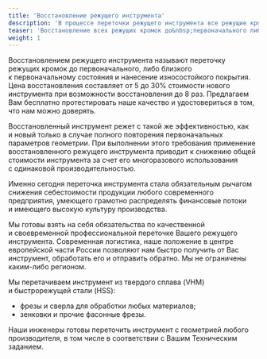 ```yaml
---
title: 'Восстановление режущего инструмента'
description: 'В процессе переточки режущего инструмента все режущие кромки восстанавливаются до первоначального, либо близкого к первоначальному состояния.'
teaser: 'Восстановление всех режущих кромок до&nbsp;первоначального либо близкого к&nbsp;первоначальному состояния. Цена переточки составляет от&nbsp;5&nbsp;до&nbsp;30% стоимости нового инструмента.'
weight: 1
---
```


Восстановлением режущего инструмента называют переточку режущих кромок до&nbsp;первоначального, либо близкого к&nbsp;первоначальному состояния и&nbsp;нанесение износостойкого покрытия. Цена восстановления составляет от&nbsp;5&nbsp;до&nbsp;30% стоимости нового инструмента при возможности восстановления до&nbsp;8&nbsp;раз. Предлагаем Вам бесплатно протестировать наше качество и&nbsp;удостовериться в&nbsp;том, что нам можно доверять.
        
Восстановленный инструмент режет с&nbsp;такой&nbsp;же эффективностью, как и&nbsp;новый только в&nbsp;случае полного повторения первоначальных параметров геометрии. При выполнении этого требования применение восстановленного режущего инструмента приводит к&nbsp;снижению общей стоимости инструмента за&nbsp;счет его многоразового использования с&nbsp;одинаковой производительностью.

Именно сегодня переточка инструмента стала обязательным рычагом снижения себестоимости продукции любого современного предприятия, умеющего грамотно распределять финансовые потоки и&nbsp;имеющего высокую культуру производства.

Мы&nbsp;готовы взять на&nbsp;себя обязательства по&nbsp;качественной и&nbsp;своевременной профессиональной переточке Вашего режущего инструмента. Современная логистика, наше положение в&nbsp;центре европейской части России позволяют нам быстро получить от&nbsp;Вас инструмент, обработать его и&nbsp;отправить обратно. Мы&nbsp;не&nbsp;ограничены каким-либо регионом.

Мы&nbsp;перетачиваем инструмент из&nbsp;твердого сплава (VHM) и&nbsp;быстрорежущей стали (HSS):

- фрезы и&nbsp;сверла для обработки любых материалов;
- зенковки и&nbsp;прочие фасонные фрезы.

Наши инженеры готовы переточить инструмент с&nbsp;геометрией любого производителя, в&nbsp;том числе в&nbsp;соответствии с&nbsp;Вашим Техническим заданием.
